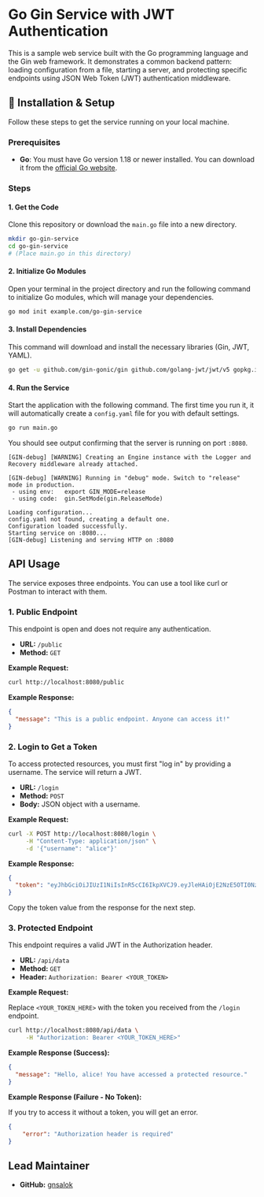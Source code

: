 # Go Gin Service with JWT Authentication

This is a sample web service built with the Go programming language and the Gin web framework. It demonstrates a common backend pattern: loading configuration from a file, starting a server, and protecting specific endpoints using JSON Web Token (JWT) authentication middleware.

## 🚀 Installation & Setup

Follow these steps to get the service running on your local machine.

### Prerequisites

- **Go**: You must have Go version 1.18 or newer installed. You can download it from the [official Go website](https://go.dev/dl/).

### Steps

#### 1. Get the Code

Clone this repository or download the `main.go` file into a new directory.

```sh
mkdir go-gin-service
cd go-gin-service
# (Place main.go in this directory)
```

#### 2. Initialize Go Modules

Open your terminal in the project directory and run the following command to initialize Go modules, which will manage your dependencies.

```sh
go mod init example.com/go-gin-service
```

#### 3. Install Dependencies

This command will download and install the necessary libraries (Gin, JWT, YAML).

```sh
go get -u github.com/gin-gonic/gin github.com/golang-jwt/jwt/v5 gopkg.in/yaml.v3
```

#### 4. Run the Service

Start the application with the following command. The first time you run it, it will automatically create a `config.yaml` file for you with default settings.

```sh
go run main.go
```

You should see output confirming that the server is running on port `:8080`.

```
[GIN-debug] [WARNING] Creating an Engine instance with the Logger and Recovery middleware already attached.

[GIN-debug] [WARNING] Running in "debug" mode. Switch to "release" mode in production.
 - using env:   export GIN_MODE=release
 - using code:  gin.SetMode(gin.ReleaseMode)

Loading configuration...
config.yaml not found, creating a default one.
Configuration loaded successfully.
Starting service on :8080...
[GIN-debug] Listening and serving HTTP on :8080
```

## API Usage

The service exposes three endpoints. You can use a tool like curl or Postman to interact with them.

### 1. Public Endpoint

This endpoint is open and does not require any authentication.

- **URL:** `/public`
- **Method:** `GET`

**Example Request:**

```sh
curl http://localhost:8080/public
```

**Example Response:**

```json
{
  "message": "This is a public endpoint. Anyone can access it!"
}
```

### 2. Login to Get a Token

To access protected resources, you must first "log in" by providing a username. The service will return a JWT.

- **URL:** `/login`
- **Method:** `POST`
- **Body:** JSON object with a username.

**Example Request:**

```sh
curl -X POST http://localhost:8080/login \
     -H "Content-Type: application/json" \
     -d '{"username": "alice"}'
```

**Example Response:**

```json
{
  "token": "eyJhbGciOiJIUzI1NiIsInR5cCI6IkpXVCJ9.eyJleHAiOjE2NzE5OTI0NzEsImlhdCI6MTY3MTkwNjA3MSwiaXNzIjoibXktYXBwIiwidXNlcm5hbWUiOiJhbGljZSJ9.xxxxxxxxxxxx"
}
```

Copy the token value from the response for the next step.

### 3. Protected Endpoint

This endpoint requires a valid JWT in the Authorization header.

- **URL:** `/api/data`
- **Method:** `GET`
- **Header:** `Authorization: Bearer <YOUR_TOKEN>`

**Example Request:**

Replace `<YOUR_TOKEN_HERE>` with the token you received from the `/login` endpoint.

```sh
curl http://localhost:8080/api/data \
     -H "Authorization: Bearer <YOUR_TOKEN_HERE>"
```

**Example Response (Success):**

```json
{
  "message": "Hello, alice! You have accessed a protected resource."
}
```

**Example Response (Failure - No Token):**

If you try to access it without a token, you will get an error.

```json
{
    "error": "Authorization header is required"
}
```

## Lead Maintainer
- **GitHub:** [gnsalok](https://github.com/gnsalok)
